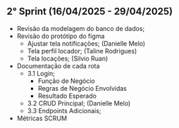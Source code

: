 ## 2° Sprint (16/04/2025 - 29/04/2025)
* Revisão da modelagem do banco de dados;
* Revisão do protótipo do figma
    * Ajustar tela notificações; (Danielle Melo)
    * Tela perfil locador; (Taline Rodrigues)
    * Tela locações; (Silvio Ruan)
* Documentação de cada rota
    * 3.1 Login;
        * Função de Negócio
        * Regras de Negócio Envolvidas
        * Resultado Esperado
    * 3.2 CRUD Principal; (Danielle Melo)
    * 3.3 Endpoints Adicionais;
* Métricas SCRUM

